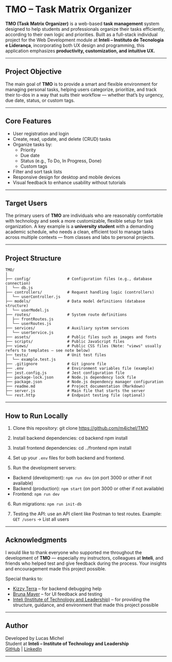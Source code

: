 # TMO – Task Matrix Organizer

**TMO (Task Matrix Organizer)** is a web-based **task management** system designed to help students and professionals organize their tasks efficiently, according to their own logic and priorities. Built as a full-stack individual project for the Web Development module at **Inteli – Instituto de Tecnologia e Liderança**, incorporating both UX design and programming, this application emphasizes **productivity, customization, and intuitive UX.**

---

## Project Objective

The main goal of **TMO** is to provide a smart and flexible environment for managing personal tasks, helping users categorize, prioritize, and track their to-dos in a way that suits their workflow — whether that’s by urgency, due date, status, or custom tags.

---
<!-- 
## Tech Stack

- **Frontend**: 
- **Backend**: Node.js + Express.js
- **Database**: PostgreSQL
- **Authentication**: 
- **API Architecture**: 

--- -->

## Core Features

- User registration and login
- Create, read, update, and delete (CRUD) tasks
- Organize tasks by:
  - Priority
  - Due date
  - Status (e.g., To Do, In Progress, Done)
  - Custom tags
- Filter and sort task lists
- Responsive design for desktop and mobile devices
- Visual feedback to enhance usability without tutorials

---

## Target Users

The primary users of **TMO** are individuals who are reasonably comfortable with technology and seek a more customizable, flexible setup for task organization. A key example is a **university student** with a demanding academic schedule, who needs a clean, efficient tool to manage tasks across multiple contexts — from classes and labs to personal projects.

---

## Project Structure

```
TMO/
│
├── config/                # Configuration files (e.g., database connection)
│  └── db.js
├── controllers/           # Request handling logic (controllers)
│  └── userController.js
├── models/                # Data model definitions (database structure)
│  └── userModel.js
├── routes/                # System route definitions
│  ├── frontRoutes.js
│  └── userRoutes.js
├── services/              # Auxiliary system services
│  └── userService.js
├── assets/                # Public files such as images and fonts
├── scripts/               # Public JavaScript files
├── views/                 # Public CSS files (Note: "views" usually refers to templates — see note below)
├── tests/                 # Unit test files
│  └── example.test.js
├── .gitignore             # Git ignore file
├── .env                   # Environment variables file (example)
├── jest.config.js         # Jest configuration file
├── package-lock.json      # Node.js dependency lock file
├── package.json           # Node.js dependency manager configuration
├── readme.md              # Project documentation (Markdown)
├── server.js              # Main file that starts the server
└── rest.http              # Endpoint testing file (optional)
```

---

## How to Run Locally

1. Clone this repository:
git clone https://github.com/m4ichel/TMO

2. Install backend dependencies:
cd backend
npm install

3. Install frontend dependencies:
cd ../frontend
npm install

4. Set up your `.env` files for both backend and frontend.

5. Run the development servers:
- Backend (development): `npm run dev` (on port 3000 or other if not available)
- Backend (production): `npm start` (on port 3000 or other if not available)
- Frontend: `npm run dev` 

6. Run migrations: `npm run init-db`

7. Testing the API: use an API client like Postman to test routes. Example: `GET /users` → List all users

---

## Acknowledgments

I would like to thank everyone who supported me throughout the development of **TMO** — especially my instructors, colleagues at **Inteli**, and friends who helped test and give feedback during the process. Your insights and encouragement made this project possible.

Special thanks to:

- [Kizzy Terra](https://www.linkedin.com/in/kizzyterra/) – for backend debugging help
- [Bruna Mayer](https://bumayer.myportfolio.com/sobre) – for UI feedback and testing
- [Inteli (Institute of Technology and Leadership)](https://www.inteli.edu.br/en/) – for providing the structure, guidance, and environment that made this project possible

---

## Author

Developed by Lucas Michel  
Student at **Inteli – Institute of Technology and Leadership**  
[GitHub](https://github.com/m4ichel) | [LinkedIn](https://www.linkedin.com/in/lucas-michel-pereira-1a338734b/)

---